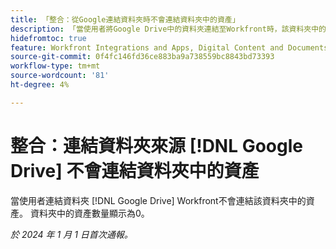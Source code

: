 ```yaml
---
title: 「整合：從Google連結資料夾時不會連結資料夾中的資產」
description: 「當使用者將Google Drive中的資料夾連結至Workfront時，該資料夾中的資產未連結。 資料夾中的資產數量顯示為0。」
hidefromtoc: true
feature: Workfront Integrations and Apps, Digital Content and Documents
source-git-commit: 0f4fc146fd36ce883ba9a738559bc8843bd73393
workflow-type: tm+mt
source-wordcount: '81'
ht-degree: 4%

---
```



# 整合：連結資料夾來源 [!DNL Google Drive] 不會連結資料夾中的資產

當使用者連結資料夾 [!DNL Google Drive] Workfront不會連結該資料夾中的資產。 資料夾中的資產數量顯示為0。

_於 2024 年 1 月 1 日首次通報。_
